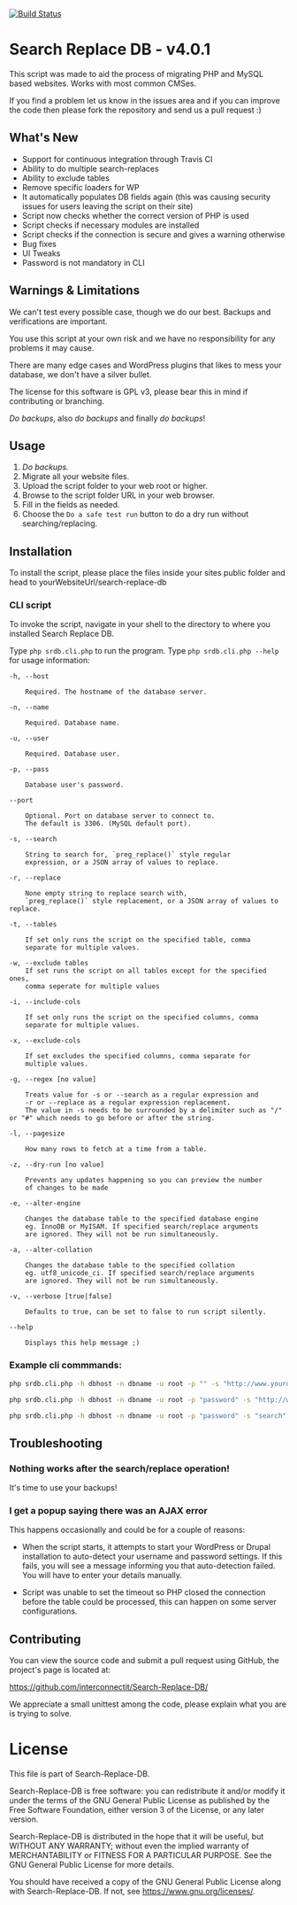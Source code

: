 [![Build Status](https://travis-ci.org/interconnectit/Search-Replace-DB.svg?branch=4.0)](https://travis-ci.org/interconnectit/Search-Replace-DB)

# Search Replace DB - v4.0.1

This script was made to aid the process of migrating PHP and MySQL
based websites. Works with most common CMSes.

If you find a problem let us know in the issues area and if you can
improve the code then please fork the repository and send us a pull
request :)

## What's New
 * Support for continuous integration through Travis CI
 * Ability to do multiple search-replaces
 * Ability to exclude tables
 * Remove specific loaders for WP
 * It automatically populates DB fields again (this was causing security issues for users leaving the script on their site)
 * Script now checks whether the correct version of PHP is used
 * Script checks if necessary modules are installed
 * Script checks if the connection is secure and gives a warning otherwise
 * Bug fixes
 * UI Tweaks
 * Password is not mandatory in CLI

## Warnings & Limitations

We can't test every possible case, though we do our best. Backups and
verifications are important.

You use this script at your own risk and we have no responsibility for
any problems it may cause.

There are many edge cases and WordPress plugins that likes to mess
your database, we don't have a silver bullet.

The license for this software is GPL v3, please bear this in mind if
contributing or branching.

*Do backups*, also *do backups* and finally *do backups*!

## Usage

1. *Do backups.*
2. Migrate all your website files.
3. Upload the script folder to your web root or higher.
4. Browse to the script folder URL in your web browser.
5. Fill in the fields as needed.
6. Choose the `Do a safe test run` button to do a dry run without searching/replacing.

## Installation
To install the script, please place the files inside your sites public folder and head to yourWebsiteUrl/search-replace-db

### CLI script

To invoke the script, navigate in your shell to the directory to where
you installed Search Replace DB.


Type `php srdb.cli.php` to run the program. Type `php srdb.cli.php
--help` for usage information:


	-h, --host

		Required. The hostname of the database server.

	-n, --name

		Required. Database name.

	-u, --user

		Required. Database user.

	-p, --pass

		Database user's password.

	--port

		Optional. Port on database server to connect to.
		The default is 3306. (MySQL default port).

	-s, --search

		String to search for, `preg_replace()` style regular
		expression, or a JSON array of values to replace.

	-r, --replace

		None empty string to replace search with,
		`preg_replace()` style replacement, or a JSON array of values to replace.

	-t, --tables

		If set only runs the script on the specified table, comma
		separate for multiple values.

	-w, --exclude tables
	    If set runs the script on all tables except for the specified ones,
	    comma seperate for multiple values

	-i, --include-cols

		If set only runs the script on the specified columns, comma
		separate for multiple values.

	-x, --exclude-cols

		If set excludes the specified columns, comma separate for
		multiple values.

	-g, --regex [no value]

		Treats value for -s or --search as a regular expression and
		-r or --replace as a regular expression replacement.
		The value in -s needs to be surrounded by a delimiter such as "/" or "#" which needs to go before or after the string.

	-l, --pagesize

		How many rows to fetch at a time from a table.

	-z, --dry-run [no value]

		Prevents any updates happening so you can preview the number
		of changes to be made

	-e, --alter-engine

		Changes the database table to the specified database engine
		eg. InnoDB or MyISAM. If specified search/replace arguments
		are ignored. They will not be run simultaneously.

	-a, --alter-collation

		Changes the database table to the specified collation
		eg. utf8_unicode_ci. If specified search/replace arguments
		are ignored. They will not be run simultaneously.

	-v, --verbose [true|false]

		Defaults to true, can be set to false to run script silently.

	--help

		Displays this help message ;)

### Example cli commmands:

```bash
php srdb.cli.php -h dbhost -n dbname -u root -p "" -s "http://www.yourdomain.com" -r "http://newdomain.com"

php srdb.cli.php -h dbhost -n dbname -u root -p "password" -s "http://www.yourdomain.com" -r "http://newdomain.com"

php srdb.cli.php -h dbhost -n dbname -u root -p "password" -s "search" -r "replace"
```

## Troubleshooting

### Nothing works after the search/replace operation!

It's time to use your backups!

### I get a popup saying there was an AJAX error

This happens occasionally and could be for a couple of reasons:

 * When the script starts, it attempts to start your WordPress or
   Drupal installation to auto-detect your username and password
   settings. If this fails, you will see a message informing you that
   auto-detection failed. You will have to enter your details
   manually.

 * Script was unable to set the timeout so PHP closed the connection
   before the table could be processed, this can happen on some server
   configurations.

## Contributing

You can view the source code and submit a pull request using GitHub,
the project's page is located at:

https://github.com/interconnectit/Search-Replace-DB/

We appreciate a small unittest among the code, please explain what
you are  is trying to solve.

# License

This file is part of Search-Replace-DB.

Search-Replace-DB is free software: you can redistribute it and/or
modify it under the terms of the GNU General Public License as
published by the Free Software Foundation, either version 3 of the
License, or any later version.

Search-Replace-DB is distributed in the hope that it will be useful,
but WITHOUT ANY WARRANTY; without even the implied warranty of
MERCHANTABILITY or FITNESS FOR A PARTICULAR PURPOSE.  See the GNU
General Public License for more details.

You should have received a copy of the GNU General Public License
along with Search-Replace-DB.
If not, see <https://www.gnu.org/licenses/>.
